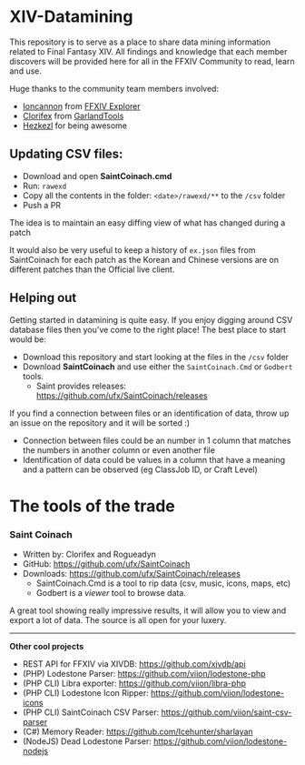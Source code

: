 # XIV-Datamining

This repository is to serve as a place to share data mining information related to Final Fantasy XIV. All findings and knowledge that each member discovers will be provided here for all in the FFXIV Community to read, learn and use.

Huge thanks to the community team members involved:

- [Ioncannon](https://www.reddit.com/user/Ioncannon) from [FFXIV Explorer](http://ffxivexplorer.fragmenterworks.com)
- [Clorifex](https://www.reddit.com/user/Clorifex) from [GarlandTools](http://www.garlandtools.org/db/)
- [Hezkezl](https://www.reddit.com/user/Hezkezl) for being awesome

## Updating CSV files:

- Download and open **SaintCoinach.cmd**
- Run: `rawexd`
- Copy all the contents in the folder: `<date>/rawexd/**` to the `/csv` folder
- Push a PR

The idea is to maintain an easy diffing view of what has changed during a patch

It would also be very useful to keep a history of `ex.json` files from SaintCoinach for each patch as the Korean and Chinese versions are on different patches than the Official live client.


## Helping out

Getting started in datamining is quite easy. If you enjoy digging around CSV database files then you've come to the right place! The best place to start would be:

- Download this repository and start looking at the files in the `/csv` folder
- Download **SaintCoinach** and use either the `SaintCoinach.Cmd` or `Godbert` tools.
	- Saint provides releases: https://github.com/ufx/SaintCoinach/releases

If you find a connection between files or an identification of data, throw up an issue on the repository and it will be sorted :)

- Connection between files could be an number in 1 column that matches the numbers in another column or even another file
- Identification of data could be values in a column that have a meaning and a pattern can be observed (eg ClassJob ID, or Craft Level)

# The tools of the trade

### Saint Coinach

- Written by: Clorifex and Rogueadyn
- GitHub: https://github.com/ufx/SaintCoinach
- Downloads: https://github.com/ufx/SaintCoinach/releases
	- SaintCoinach.Cmd is a tool to rip data (csv, music, icons, maps, etc)
	- Godbert is a *viewer* tool to browse data.

A great tool showing really impressive results, it will allow you to view and export a lot of data. The source is all open for your luxery.


---


**Other cool projects**

- REST API for FFXIV via XIVDB: https://github.com/xivdb/api
- (PHP) Lodestone Parser: https://github.com/viion/lodestone-php
- (PHP CLI) Libra exporter: https://github.com/viion/libra-php
- (PHP CLI) Lodestone Icon Ripper: https://github.com/viion/lodestone-icons
- (PHP CLI) SaintCoinach CSV Parser: https://github.com/viion/saint-csv-parser
- (C#) Memory Reader: https://github.com/Icehunter/sharlayan
- (NodeJS) Dead Lodestone Parser: https://github.com/viion/lodestone-nodejs


